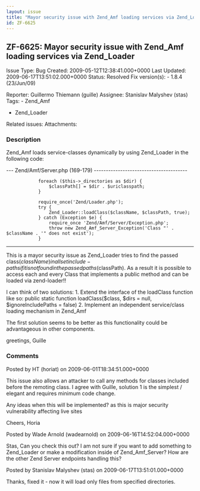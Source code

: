```yaml
---
layout: issue
title: "Mayor security issue with Zend_Amf loading services via Zend_Loader"
id: ZF-6625
---
```


ZF-6625: Mayor security issue with Zend\_Amf loading services via Zend\_Loader
------------------------------------------------------------------------------

 Issue Type: Bug Created: 2009-05-12T12:38:41.000+0000 Last Updated: 2009-06-17T13:51:02.000+0000 Status: Resolved Fix version(s): - 1.8.4 (23/Jun/09)
 
 Reporter:  Guillermo Thiemann (guille)  Assignee:  Stanislav Malyshev (stas)  Tags: - Zend\_Amf
- Zend\_Loader
 
 Related issues: 
 Attachments: 
### Description

Zend\_Amf loads service-classes dynamically by using Zend\_Loader in the following code:

--- Zend/Amf/Server.php (169-179) ---------------------------------------

 
                foreach ($this->_directories as $dir) {
                    $classPath[] = $dir . $uriclasspath;
                }
    
                require_once('Zend/Loader.php');
                try {
                    Zend_Loader::loadClass($className, $classPath, true);
                } catch (Exception $e) {
                    require_once 'Zend/Amf/Server/Exception.php';
                    throw new Zend_Amf_Server_Exception('Class "' . $className . '" does not exist');
                }


- - - - - -

This is a mayor security issue as Zend\_Loader tries to find the passed class($className) in all set include-paths if it is not found in the passed paths($classPath). As a result it is possible to access each and every Class that implements a public method and can be loaded via zend-loader!!

I can think of two solutions: 1. Extend the interface of the loadClass function like so: public static function loadClass($class, $dirs = null, $ignoreIncludePaths = false) 2. Implement an independent service/class loading mechanism in Zend\_Amf

The first solution seems to be better as this functionality could be advantageous in other components.

greetings, Guille

 

 

### Comments

Posted by HT (horiat) on 2009-06-01T18:34:51.000+0000

This issue also allows an attacker to call any methods for classes included before the remoting class. I agree with Guille, solution 1 is the simplest / elegant and requires minimum code change.

Any ideas when this will be implemented? as this is major security vulnerability affecting live sites

Cheers, Horia

 

 

Posted by Wade Arnold (wadearnold) on 2009-06-16T14:52:04.000+0000

Stas, Can you check this out? I am not sure if you want to add something to Zend\_Loader or make a modification inside of Zend\_Amf\_Server? How are the other Zend Server endpoints handling this?

 

 

Posted by Stanislav Malyshev (stas) on 2009-06-17T13:51:01.000+0000

Thanks, fixed it - now it will load only files from specified directories.

 

 